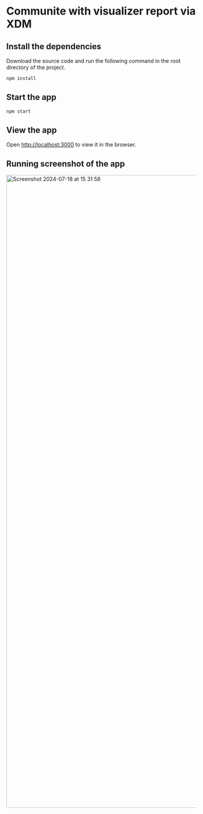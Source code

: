 # Communite with visualizer report via XDM 

## Install the dependencies
Download the source code and run the following command in the root directory of the project.
```bash
npm install
```

## Start the app
```bash
npm start
```

## View the app
Open [http://localhost:3000](http://localhost:3000) to view it in the browser.

## Running screenshot of the app
<img width="1672" alt="Screenshot 2024-07-18 at 15 31 58" src="https://github.com/user-attachments/assets/61ac04dd-f29e-439f-be05-5a95db797e5c">
